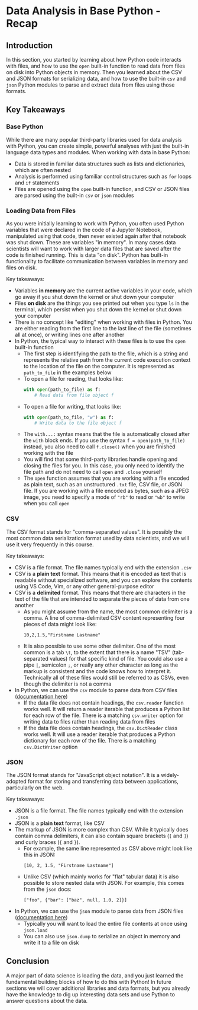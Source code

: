 # Data Analysis in Base Python - Recap

## Introduction

In this section, you started by learning about how Python code interacts with files, and how to use the `open` built-in function to read data from files on disk into Python objects in memory. Then you learned about the CSV and JSON formats for serializing data, and how to use the built-in `csv` and `json` Python modules to parse and extract data from files using those formats.

## Key Takeaways

### Base Python

While there are many popular third-party libraries used for data analysis with Python, you can create simple, powerful analyses with just the built-in language data types and modules. When working with data in base Python:

* Data is stored in familiar data structures such as lists and dictionaries, which are often nested
* Analysis is performed using familiar control structures such as `for` loops and `if` statements
* Files are opened using the `open` built-in function, and CSV or JSON files are parsed using the built-in `csv` or `json` modules

### Loading Data from Files

As you were initially learning to work with Python, you often used Python variables that were declared in the code of a Jupyter Notebook, manipulated using that code, then never existed again after that notebook was shut down. These are variables "in memory". In many cases data scientists will want to work with larger data files that are saved after the code is finished running. This is data "on disk". Python has built-in functionality to facilitate communication between variables in memory and files on disk.

Key takeaways:

* Variables **in memory** are the current active variables in your code, which go away if you shut down the kernel or shut down your computer
* Files **on disk** are the things you see printed out when you type `ls` in the terminal, which persist when you shut down the kernel or shut down your computer
* There is no concept like "editing" when working with files in Python. You are either reading from the first line to the last line of the file (sometimes all at once), or writing lines one after another
* In Python, the typical way to interact with these files is to use the `open` built-in function
  * The first step is identifying the path to the file, which is a string and represents the relative path from the current code execution context to the location of the file on the computer. It is represented as `path_to_file` in the examples below
  * To open a file for reading, that looks like:
    ```python
    with open(path_to_file) as f:
        # Read data from file object f
    ```
  * To open a file for writing, that looks like:
    ```python
    with open(path_to_file, "w") as f:
        # Write data to the file object f
    ```
  * The `with...:` syntax means that the file is automatically closed after the `with` block ends. If you use the syntax `f = open(path_to_file)` instead, you also need to call `f.close()` when you are finished working with the file
  * You will find that some third-party libraries handle opening and closing the files for you. In this case, you only need to identify the file path and do not need to call `open` and `.close` yourself
  * The `open` function assumes that you are working with a file encoded as plain text, such as an unstructured `.txt` file, CSV file, or JSON file. If you are working with a file encoded as bytes, such as a JPEG image, you need to specify a mode of `"rb"` to read or `"wb"` to write when you call `open`

### CSV

The CSV format stands for "comma-separated values". It is possibly the most common data serialization format used by data scientists, and we will use it very frequently in this course.

Key takeaways:

* CSV is a file format. The file names typically end with the extension `.csv`
* CSV is a **plain text** format. This means that it is encoded as text that is readable without specialized software, and you can explore the contents using VS Code, Vim, or any other general-purpose editor
* CSV is a **delimited** format. This means that there are characters in the text of the file that are intended to separate the pieces of data from one another
  * As you might assume from the name, the most common delimiter is a comma. A line of comma-delimited CSV content representing four pieces of data might look like:
    ```
    10,2,1.5,"Firstname Lastname"
    ```
  * It is also possible to use some other delimiter. One of the most common is a tab `\t`, to the extent that there is a name "TSV" (tab-separated values) for that specific kind of file. You could also use a pipe `|`, semicolon `;`, or really any other character as long as the markup is consistent and the code knows how to interpret it. Technically all of these files would still be referred to as CSVs, even though the delimiter is not a comma
* In Python, we can use the `csv` module to parse data from CSV files ([documentation here](https://docs.python.org/3/library/csv.html))
  * If the data file does not contain headings, the `csv.reader` function works well. It will return a reader iterable that produces a Python list for each row of the file. There is a matching `csv.writer` option for writing data to files rather than reading data from files
  * If the data file does contain headings, the `csv.DictReader` class works well. It will use a reader iterable that produces a Python dictionary for each row of the file. There is a matching `csv.DictWriter` option

### JSON

The JSON format stands for "JavaScript object notation". It is a widely-adopted format for storing and transferring data between applications, particularly on the web.

Key takeaways:

* JSON is a file format. The file names typically end with the extension `.json`
* JSON is a **plain text** format, like CSV
* The markup of JSON is more complex than CSV. While it typically does contain comma delimiters, it can also contain square brackets (`[` and `]`) and curly braces (`{` and `}`).
  * For example, the same line represented as CSV above might look like this in JSON:
    ```
    [10, 2, 1.5, "Firstname Lastname"]
    ```
  * Unlike CSV (which mainly works for "flat" tabular data) it is also possible to store nested data with JSON. For example, this comes from the `json` docs:
    ```
    ["foo", {"bar": ["baz", null, 1.0, 2]}]
    ```
* In Python, we can use the `json` module to parse data from JSON files ([documentation here](https://docs.python.org/3/library/json.html))
  * Typically you will want to load the entire file contents at once using `json.load`
  * You can also use `json.dump` to serialize an object in memory and write it to a file on disk

## Conclusion

A major part of data science is loading the data, and you just learned the fundamental building blocks of how to do this with Python! In future sections we will cover additional libraries and data formats, but you already have the knowledge to dig up interesting data sets and use Python to answer questions about the data.
